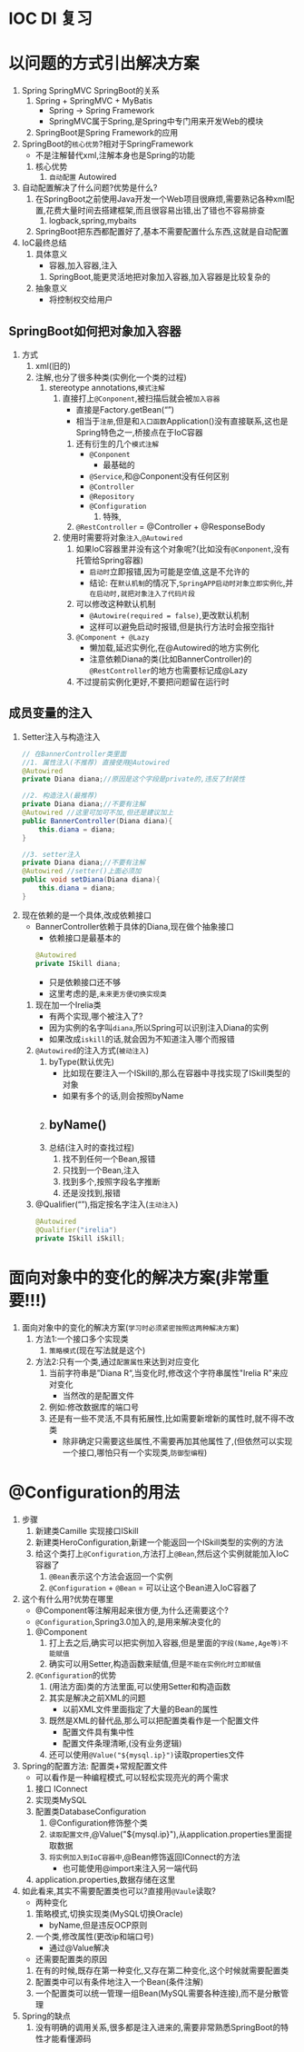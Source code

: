 # IOC DI 复习
# 以问题的方式引出解决方案
1. Spring SpringMVC SpringBoot的关系
    1. Spring + SpringMVC + MyBatis
        - Spring -> Spring Framework
        - SpringMVC属于Spring,是Spring中专门用来开发Web的模块
    2. SpringBoot是Spring Framework的应用
2. SpringBoot的`核心优势`?相对于SpringFramework
    - 不是注解替代xml,注解本身也是Spring的功能
    1. 核心优势
        1. `自动配置` Autowired
3. 自动配置解决了什么问题?优势是什么?
    1. 在SpringBoot之前使用Java开发一个Web项目很麻烦,需要熟记各种xml配置,花费大量时间去搭建框架,而且很容易出错,出了错也不容易排查
        1. logback,spring,mybaits
    2. SpringBoot把东西都配置好了,基本不需要配置什么东西,这就是自动配置
4. IoC最终总结
    1. 具体意义
        - 容器,加入容器,注入
        1. SpringBoot,能更灵活地把对象加入容器,加入容器是比较复杂的
    2. 抽象意义
        - 将控制权交给用户
## SpringBoot如何把对象加入容器
1. 方式
    1. xml(旧的)
    2. 注解,也分了很多种类(实例化一个类的过程)
        1. stereotype annotations,`模式注解`
            1. 直接打上`@Conponent`,被扫描后就会被`加入容器`
                - 直接是Factory.getBean(“”)
                - 相当于`注册`,但是和`入口函数`Application()没有直接联系,这也是Spring特色之一,桥接点在于IoC容器
                1. 还有衍生的几个`模式注解`
                    - `@Conponent`
                        - 最基础的
                    - `@Service`,和@Conponent没有任何区别
                    - `@Controller`
                    - `@Repository`
                    - `@Configuration`
                        1. 特殊,
                2. `@RestController` = @Controller + @ResponseBody
            2. 使用时需要将对象`注入`,`@Autowired`
                1. 如果IoC容器里并没有这个对象呢?(比如没有`@Conponent`,没有托管给Spring容器)
                    - `启动时`立即报错,因为可能是空值,这是不允许的
                    - 结论: 在`默认机制`的情况下,`SpringAPP启动时对象立即实例化`,并`在启动时,就把对象注入了代码片段`
                2. 可以修改这种默认机制
                    - `@Autowire(required = false)`,更改默认机制
                    - 这样可以避免启动时报错,但是执行方法时会报空指针
                3. `@Component + @Lazy`
                    - 懒加载,延迟实例化,在@Autowired的地方实例化
                    - 注意依赖Diana的类(比如BannerController)的`@RestController`的地方也需要标记成@Lazy
                4. 不过提前实例化更好,不要把问题留在运行时
## 成员变量的注入
1. Setter注入与构造注入
    ```java
    // 在BannerController类里面
    //1. 属性注入(不推荐) 直接使用@Autowired
    @Autowired
    private Diana diana;//原因是这个字段是private的,违反了封装性

    //2. 构造注入(最推荐)
    private Diana diana;//不要有注解
    @Autowired //这里可加可不加,但还是建议加上
    public BannerController(Diana diana){
        this.diana = diana;
    }

    //3. setter注入
    private Diana diana;//不要有注解
    @Autowired //setter()上面必须加
    public void setDiana(Diana diana){
        this.diana = diana;
    }
    ```
2. 现在依赖的是一个具体,改成依赖接口
    - BannerController依赖于具体的Diana,现在做个抽象接口
        - 依赖接口是最基本的
        ```java
        @Autowired
        private ISkill diana;
        ```
        - 只是依赖接口还不够
        - 这里考虑的是,`未来更方便切换实现类`
    1. 现在加一个Irelia类
        - 有两个实现,哪个被注入了?
        - 因为实例的名字叫`diana`,所以Spring可以识别注入Diana的实例
        - 如果改成`iskill`的话,就会因为不知道注入哪个而报错
    2. `@Autowired`的注入方式(`被动注入`)
        1. byType(默认优先)
            - 比如现在要注入一个ISkill的,那么在容器中寻找实现了ISkill类型的对象
            - 如果有多个的话,则会按照byName
        2. byName()
            - 
        3. 总结(注入时的查找过程)
            1. 找不到任何一个Bean,报错
            2. 只找到一个Bean,注入
            3. 找到多个,按照字段名字推断
            4. 还是没找到,报错
    3. @Qualifier(“”),指定按名字注入(`主动注入`)
        ```java
        @Autowired
        @Qualifier("irelia")
        private ISkill iSkill;
        ```
# 面向对象中的变化的解决方案(非常重要!!!)
1. 面向对象中的变化的解决方案(`学习时必须紧密按照这两种解决方案`)
    1. 方法1:一个接口多个实现类
        1. `策略模式`(现在写法就是这个)
    2. 方法2:只有一个类,通过`配置属性`来达到对应变化
        1. 当前字符串是”Diana R“,当变化时,修改这个字符串属性"Irelia R"来应对变化
            - 当然改的是配置文件
        2. 例如:修改数据库的端口号
        3. 还是有一些不灵活,不具有拓展性,比如需要新增新的属性时,就不得不改类
            - 除非确定只需要这些属性,不需要再加其他属性了,(但依然可以实现一个接口,哪怕只有一个实现类,`防御型编程`)

# @Configuration的用法
1. 步骤
    1. 新建类Camille 实现接口ISkill
    2. 新建类HeroConfiguration,新建一个能返回一个ISkill类型的实例的方法
    3. 给这个类打上`@Configuration`,方法打上`@Bean`,然后这个实例就能加入IoC容器了
        1. `@Bean`表示这个方法会返回一个实例
        2. `@Configuration` + `@Bean` = 可以让这个Bean进入IoC容器了
2. 这个有什么用?优势在哪里
    - @Component等注解用起来很方便,为什么还需要这个?
    - `@Configuration`,Spring3.0加入的,是用来解决变化的
    1. @Component
        1. 打上去之后,确实可以把实例加入容器,但是里面的`字段(Name,Age等)不能赋值`
        2. 确实可以用Setter,构造函数来赋值,但是`不能在实例化时立即赋值`
    2. `@Configuration`的优势
        1. (用法方面)类的方法里面,可以使用Setter和构造函数
        2. 其实是解决之前XML的问题
            - 以前XML文件里面指定了大量的Bean的属性
        3. 既然是XML的替代品,那么可以把配置类看作是一个配置文件
            - 配置文件具有集中性
            - 配置文件条理清晰,(没有业务逻辑)
        4. 还可以使用`@Value("${mysql.ip}")`读取properties文件
3. Spring的配置方法: 配置类+常规配置文件
    - 可以看作是一种编程模式,可以轻松实现亮光的两个需求
    1. 接口 IConnect
    2. 实现类MySQL
    3. 配置类DatabaseConfiguration
        1. @Configuration修饰整个类
        2. `读取配置文件`,@Value("${mysql.ip}"),从application.properties里面提取数据
        3. `将实例加入到IoC容器中`,@Bean修饰返回IConnect的方法
            - 也可能使用@import来注入另一端代码
    4. application.properties,数据存储在这里
4. 如此看来,其实不需要配置类也可以?直接用`@Vaule`读取?
    - 两种变化
    1. 策略模式,切换实现类(MySQL切换Oracle)
        - byName,但是违反OCP原则
    2. 一个类,修改属性(更改ip和端口号)
        - 通过@Value解决
    - 还需要配置类的原因
    1. 在有的时候,既存在第一种变化,又存在第二种变化,这个时候就需要配置类
    2. 配置类中可以有条件地注入一个Bean(条件注解)
    3. 一个配置类可以统一管理一组Bean(MySQL需要各种连接),而不是分散管理
5. Spring的缺点
    1. 没有明确的调用关系,很多都是注入进来的,需要非常熟悉SpringBoot的特性才能看懂源码
    
            